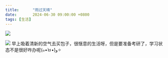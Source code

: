 ```yaml
---
title:      "雨过天晴"
date:       2024-06-30 09:00:00 +0800
tags: [生活]
---
```



![](https://masterke-picture.oss-cn-hangzhou.aliyuncs.com/2024/06/30/17197206067153.jpg)

![](https://masterke-picture.oss-cn-hangzhou.aliyuncs.com/2024/06/30/17197206068738.jpg)
早上吸着清新的空气去买包子，很惬意的生活呀，但是要准备考研了，学习状态不是很好咋办呢(๑•̀ㅂ•́)و✧